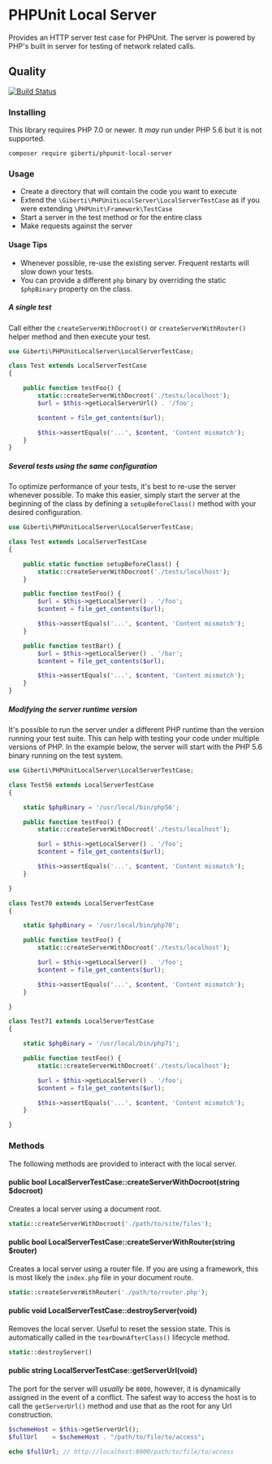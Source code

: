 # PHPUnit Local Server

Provides an HTTP server test case for PHPUnit. The server is powered by PHP's built in server for testing of network related calls.

## Quality

[![Build Status](https://api.travis-ci.org/giberti/phpunit-local-server.svg?branch=master)](https://travis-ci.org/giberti/phpunit-local-server)

### Installing

This library requires PHP 7.0 or newer. It _may_ run under PHP 5.6 but it is not supported.

```
composer require giberti/phpunit-local-server
```

### Usage

* Create a directory that will contain the code you want to execute
* Extend the `\Giberti\PHPUnitLocalServer\LocalServerTestCase` as if you were extending `\PHPUnit\Framework\TestCase`
* Start a server in the test method or for the entire class
* Make requests against the server

#### Usage Tips

* Whenever possible, re-use the existing server. Frequent restarts will slow down your tests.
* You can provide a different `php` binary by overriding the static `$phpBinary` property on the class.

##### A single test

Call either the `createServerWithDocroot()` or `createServerWithRouter()` helper method and then execute your test.

```php
use Giberti\PHPUnitLocalServer\LocalServerTestCase;

class Test extends LocalServerTestCase
{

    public function testFoo() {
        static::createServerWithDocroot('./tests/localhost');
        $url = $this->getLocalServerUrl() . '/foo';

        $content = file_get_contents($url);

        $this->assertEquals('...', $content, 'Content mismatch');
    }
}
```

##### Several tests using the same configuration

To optimize performance of your tests, it's best to re-use the server whenever possible. To make this easier, simply start the server at the beginning of the class by defining a `setupBeforeClass()` method with your desired configuration.

```php
use Giberti\PHPUnitLocalServer\LocalServerTestCase;

class Test extends LocalServerTestCase
{

    public static function setupBeforeClass() {
        static::createServerWithDocroot('./tests/localhost');
    }

    public function testFoo() {
        $url = $this->getLocalServer() . '/foo';
        $content = file_get_contents($url);

        $this->assertEquals('...', $content, 'Content mismatch');
    }

    public function testBar() {
        $url = $this->getLocalServer() . '/bar';
        $content = file_get_contents($url);

        $this->assertEquals('...', $content, 'Content mismatch');
    }
}
```

##### Modifying the server runtime version

It's possible to run the server under a different PHP runtime than the version running your test suite. This can help with testing your code under multiple versions of PHP. In the example below, the server will start with the PHP 5.6 binary running on the test system.

```php
use Giberti\PHPUnitLocalServer\LocalServerTestCase;

class Test56 extends LocalServerTestCase
{

    static $phpBinary = '/usr/local/bin/php56';

    public function testFoo() {
        static::createServerWithDocroot('./tests/localhost');

        $url = $this->getLocalServer() . '/foo';
        $content = file_get_contents($url);

        $this->assertEquals('...', $content, 'Content mismatch');
    }

}

class Test70 extends LocalServerTestCase
{

    static $phpBinary = '/usr/local/bin/php70';

    public function testFoo() {
        static::createServerWithDocroot('./tests/localhost');

        $url = $this->getLocalServer() . '/foo';
        $content = file_get_contents($url);

        $this->assertEquals('...', $content, 'Content mismatch');
    }

}

class Test71 extends LocalServerTestCase
{

    static $phpBinary = '/usr/local/bin/php71';

    public function testFoo() {
        static::createServerWithDocroot('./tests/localhost');

        $url = $this->getLocalServer() . '/foo';
        $content = file_get_contents($url);

        $this->assertEquals('...', $content, 'Content mismatch');
    }

}

```

### Methods

The following methods are provided to interact with the local server.

#### public bool LocalServerTestCase::createServerWithDocroot(string $docroot)

Creates a local server using a document root.

```php
static::createServerWithDocroot('./path/to/site/files');
```

#### public bool LocalServerTestCase::createServerWithRouter(string $router)

Creates a local server using a router file. If you are using a framework, this is most likely the `index.php` file in your document route.

```php
static::createServerWithRouter('./path/to/router.php');
```

#### public void LocalServerTestCase::destroyServer(void)

Removes the local server. Useful to reset the session state. This is automatically called in the `tearDownAfterClass()` lifecycle method.

```php
static::destroyServer()
```

#### public string LocalServerTestCase::getServerUrl(void)

The port for the server will _usually_ be `8000`, however, it is dynamically assigned in the event of a conflict. The safest way to access the host is to call the `getServerUrl()` method and use that as the root for any Url construction.

```php
$schemeHost = $this->getServerUrl();
$fullUrl    = $schemeHost . "/path/to/file/to/access";

echo $fullUrl; // http://localhost:8000/path/to/file/to/access
```